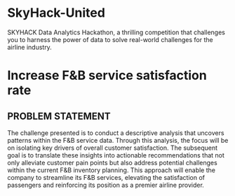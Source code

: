 # SkyHack-United
SKYHACK Data Analytics Hackathon, a thrilling competition that challenges you to harness the power of data to solve real-world challenges for the airline industry. 

# Increase F&B service satisfaction rate
## PROBLEM STATEMENT

The challenge presented is to conduct a descriptive analysis that uncovers patterns within the F&B service data. Through this analysis, the focus will be on isolating key drivers of overall customer satisfaction. The subsequent goal is to translate these insights into actionable recommendations that not only alleviate customer pain points but also address potential challenges within the current F&B inventory planning. This approach will enable the company to streamline its F&B services, elevating the satisfaction of passengers and reinforcing its position as a premier airline provider.
